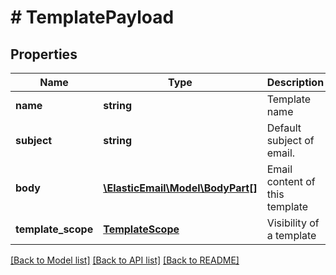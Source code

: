 # # TemplatePayload

## Properties

Name | Type | Description | Notes
------------ | ------------- | ------------- | -------------
**name** | **string** | Template name | [optional]
**subject** | **string** | Default subject of email. | [optional]
**body** | [**\ElasticEmail\Model\BodyPart[]**](BodyPart.md) | Email content of this template | [optional]
**template_scope** | [**TemplateScope**](TemplateScope.md) | Visibility of a template | [optional]

[[Back to Model list]](../../README.md#models) [[Back to API list]](../../README.md#endpoints) [[Back to README]](../../README.md)
